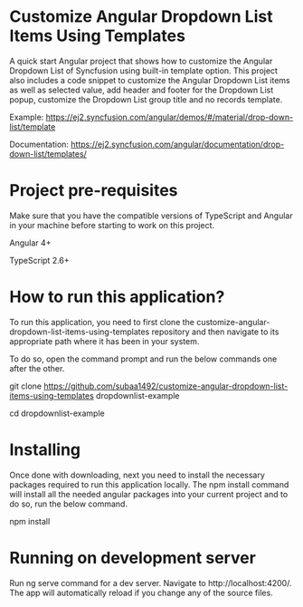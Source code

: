 # Customize Angular Dropdown List Items Using Templates

A quick start Angular project that shows how to customize the Angular Dropdown List of Syncfusion using built-in template option. This project also includes a code snippet to customize the Angular Dropdown List items as well as selected value, add header and footer for the Dropdown List popup, customize the Dropdown List group title and no records template.

Example: https://ej2.syncfusion.com/angular/demos/#/material/drop-down-list/template 

Documentation: https://ej2.syncfusion.com/angular/documentation/drop-down-list/templates/

# Project pre-requisites

Make sure that you have the compatible versions of TypeScript and Angular in your machine before starting to work on this project.

Angular 4+

TypeScript 2.6+

# How to run this application?

To run this application, you need to first clone the customize-angular-dropdown-list-items-using-templates repository and then navigate to its appropriate path where it has been in your system.

To do so, open the command prompt and run the below commands one after the other.

git clone https://github.com/subaa1492/customize-angular-dropdown-list-items-using-templates dropdownlist-example

cd dropdownlist-example

# Installing

Once done with downloading, next you need to install the necessary packages required to run this application locally. The npm install command will install all the needed angular packages into your current project and to do so, run the below command.

npm install

# Running on development server

Run ng serve command for a dev server. Navigate to http://localhost:4200/. The app will automatically reload if you change any of the source files.

